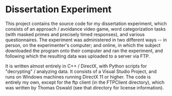 # Dissertation Experiment

This project contains the source code for my dissertation experiment, which consists of an approach / avoidance video game, 
word categorization tasks (with masked primes and precisely timed responses), and various questionnaires.  The experiment was
administered in two different ways -- in person, on the experimenter's computer; and online, in which the subject downloaded
the program onto their computer and ran the experiment, and following which the resulting data was uploaded to a server via FTP.

It is written almost entirely in C++ / DirectX, with Python scripts for "decrypting" / analyzing data.  It consists of a 
Visual Studio Project, and runs on Windows machines running DirectX 11 or higher.  The code is entirely my own, except for the
ftp client (in the FTPClient directory), which was written by Thomas Oswald (see that directory for license information).


